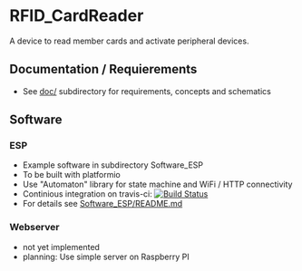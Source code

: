 # RFID_CardReader

A device to read member cards and activate peripheral devices.

## Documentation / Requierements
- See [doc/](doc/) subdirectory for requirements, concepts and schematics

## Software




### ESP
- Example software in subdirectory Software_ESP
- To be built with platformio
- Use "Automaton" library for state machine and WiFi / HTTP connectivity
- Continious integration on travis-ci: [![Build Status](https://api.travis-ci.org/euphi/RFID_CardReader.svg?branch=master)](https://travis-ci.org/euphi/RFID_CardReader)
- For details see [Software_ESP/README.md](Software_ESP/README.md)


### Webserver
 - not yet implemented
 - planning: Use simple server on Raspberry PI
